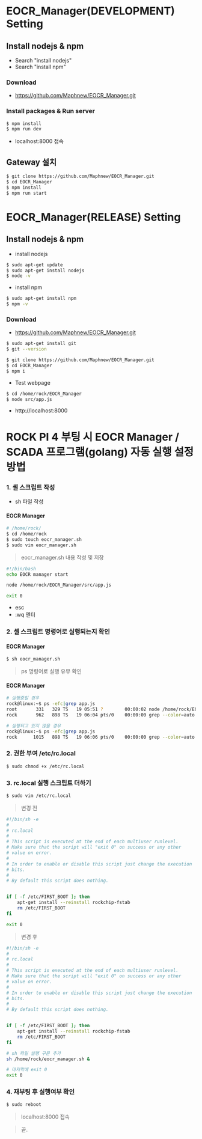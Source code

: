 # EOCR_Manager(DEVELOPMENT) Setting

## Install nodejs & npm
- Search "install nodejs"
- Search "install npm"

### Download 

- https://github.com/Maphnew/EOCR_Manager.git  

### Install packages & Run server
```bash
$ npm install
$ npm run dev
```

- localhost:8000 접속


## Gateway 설치

```bash
$ git clone https://github.com/Maphnew/EOCR_Manager.git  
$ cd EOCR_Manager
$ npm install
$ npm run start
```

# EOCR_Manager(RELEASE) Setting


## Install nodejs & npm
- install nodejs
```bash
$ sudo apt-get update
$ sudo apt-get install nodejs
$ node -v
```
- install npm
```bash
$ sudo apt-get install npm
$ npm -v
```
### Download 

- https://github.com/Maphnew/EOCR_Manager.git  

```bash
$ sudo apt-get install git
$ git --version
```

```bash
$ git clone https://github.com/Maphnew/EOCR_Manager.git
$ cd EOCR_Manager
$ npm i
```
- Test webpage
```bash
$ cd /home/rock/EOCR_Manager
$ node src/app.js
```

- http://localhost:8000



# ROCK PI 4 부팅 시 EOCR Manager / SCADA 프로그램(golang) 자동 실행 설정 방법

### 1. 셸 스크립트 작성
- sh 파일 작성

#### EOCR Manager
```bash
# /home/rock/
$ cd /home/rock
$ sudo touch eocr_manager.sh
$ sudo vim eocr_manager.sh
```
> eocr_manager.sh 내용 작성 및 저장
```bash
#!/bin/bash
echo EOCR manager start

node /home/rock/EOCR_Manager/src/app.js

exit 0
```
- esc
- :wq 엔터

### 2. 셸 스크립트 명령어로 실행되는지 확인


#### EOCR Manager
```bash
$ sh eocr_manager.sh
```



> ps 명령어로 실행 유무 확인  

#### EOCR Manager
```bash
# 실행중일 경우
rock@linux:~$ ps -efc|grep app.js
root       331   329 TS   19 05:51 ?        00:00:02 node /home/rock/EOCR_Manager/src/app.js
rock       962   898 TS   19 06:04 pts/0    00:00:00 grep --color=auto app.js
```
```bash
# 실행되고 있지 않을 경우
rock@linux:~$ ps -efc|grep app.js
rock      1015   898 TS   19 06:06 pts/0    00:00:00 grep --color=auto app.js
```

### 2. 권한 부여 /etc/rc.local
```bash
$ sudo chmod +x /etc/rc.local
```

### 3. rc.local 실행 스크립트 더하기 
```bash
$ sudo vim /etc/rc.local
```
> 변경 전  
```bash
#!/bin/sh -e
#
# rc.local
#
# This script is executed at the end of each multiuser runlevel.
# Make sure that the script will "exit 0" on success or any other
# value on error.
#
# In order to enable or disable this script just change the execution
# bits.
#
# By default this script does nothing.


if [ -f /etc/FIRST_BOOT ]; then
    apt-get install --reinstall rockchip-fstab
    rm /etc/FIRST_BOOT
fi

exit 0
```
> 변경 후  
```bash
#!/bin/sh -e
#
# rc.local
#
# This script is executed at the end of each multiuser runlevel.
# Make sure that the script will "exit 0" on success or any other
# value on error.
#
# In order to enable or disable this script just change the execution
# bits.
#
# By default this script does nothing.


if [ -f /etc/FIRST_BOOT ]; then
    apt-get install --reinstall rockchip-fstab
    rm /etc/FIRST_BOOT
fi

# sh 파일 실행 구문 추가
sh /home/rock/eocr_manager.sh &

# 마지막에 exit 0
exit 0
```
### 4. 재부팅 후 실행여부 확인
```bash
$ sudo reboot
```
> localhost:8000 접속  


> 끝.  